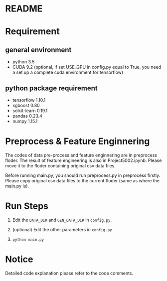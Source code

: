 # README

# Requirement

## general environment

* python 3.5
* CUDA 9.2 (optional, if set USE_GPU in config.py equal to True, you need a set up a complete cuda environment for tensorflow)


## python package requirement
* tensorflow 1.10.1
* xgboost 0.80
* scikit-learn 0.19.1
* pandas  0.23.4
* numpy  1.15.1

# Preprocess & Feature Enginnering
The codes of data pre-process and feature enginnering are in preprocess floder.
The result of feature engineering is also in Project5002.ipynb. Please move it to the floder containing original csv data files.

Before running main.py, you should run preprocess.py in preprocess firstly. Please copy original csv data files to the current floder (same as where the main.py is).




# Run Steps
1. Edit the `DATA_DIR` and `GEN_DATA_DIR` in `config.py`. 

2. (optional) Edit the other parameters in `config.py`

3. `python main.py`


# Notice
Detailed code explanation please refer to the code comments. 

